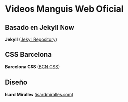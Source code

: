 # Videos Manguis Web Oficial


## Basado en Jekyll Now

**Jekyll** ([Jekyll Repository](https://github.com/jekyll/jekyll))

## CSS Barcelona

**Barcelona CSS** ([BCN CSS](https://acozar.github.io/bcncss/))

## Diseño

**Isard Miralles** ([isardmiralles.com](https://isardmiralles.com/))
